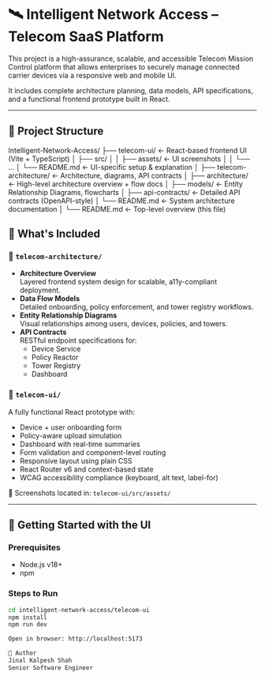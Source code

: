 # 🛰️ Intelligent Network Access – Telecom SaaS Platform

This project is a high-assurance, scalable, and accessible Telecom Mission Control platform that allows enterprises to securely manage connected carrier devices via a responsive web and mobile UI.

It includes complete architecture planning, data models, API specifications, and a functional frontend prototype built in React.

---

## 📁 Project Structure

Intelligent-Network-Access/
├── telecom-ui/ ← React-based frontend UI (Vite + TypeScript)
│ ├── src/
│ │ ├── assets/ ← UI screenshots
│ │ └── ...
│ └── README.md ← UI-specific setup & explanation
│
├── telecom-architecture/ ← Architecture, diagrams, API contracts
│ ├── architecture/ ← High-level architecture overview + flow docs
│ ├── models/ ← Entity Relationship Diagrams, flowcharts
│ ├── api-contracts/ ← Detailed API contracts (OpenAPI-style)
│ └── README.md ← System architecture documentation
│
└── README.md ← Top-level overview (this file)

## 🧩 What's Included

### 📐 `telecom-architecture/`

- **Architecture Overview**  
  Layered frontend system design for scalable, a11y-compliant deployment.
- **Data Flow Models**  
  Detailed onboarding, policy enforcement, and tower registry workflows.
- **Entity Relationship Diagrams**  
  Visual relationships among users, devices, policies, and towers.
- **API Contracts**  
  RESTful endpoint specifications for:
  - Device Service
  - Policy Reactor
  - Tower Registry
  - Dashboard

### 🎨 `telecom-ui/`

A fully functional React prototype with:

- Device + user onboarding form
- Policy-aware upload simulation
- Dashboard with real-time summaries
- Form validation and component-level routing
- Responsive layout using plain CSS
- React Router v6 and context-based state
- WCAG accessibility compliance (keyboard, alt text, label-for)

📸 Screenshots located in: `telecom-ui/src/assets/`

---

## 🚀 Getting Started with the UI

### Prerequisites

- Node.js v18+
- npm

### Steps to Run

```bash
cd intelligent-network-access/telecom-ui
npm install
npm run dev

Open in browser: http://localhost:5173

👤 Author
Jinal Kalpesh Shah
Senior Software Engineer


```
